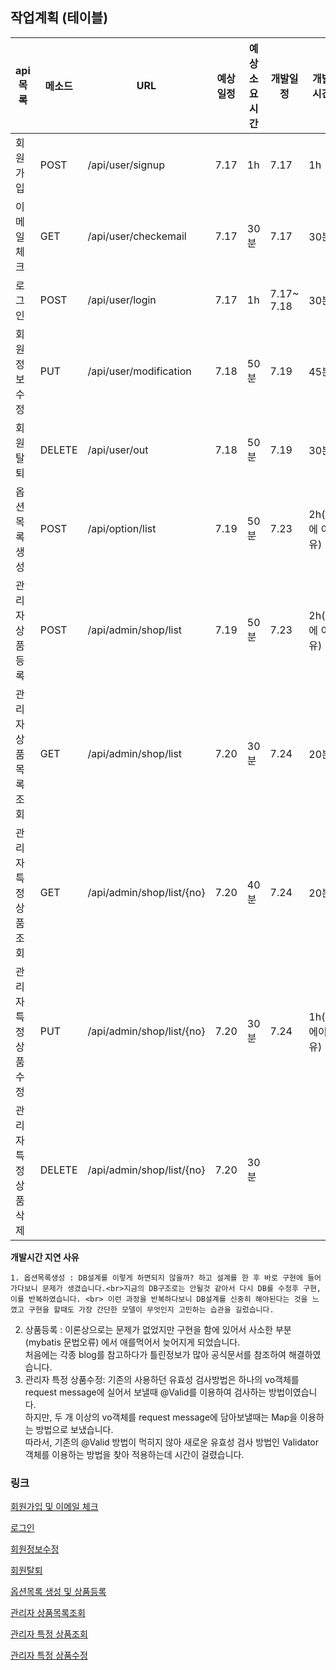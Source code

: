 ## 작업계획 (테이블)

| api 목록              | 메소드 | URL                       | 예상일정 | 예상소요시간 | 개발일정   | 개발시간      |
| --------------------- | ------ | ------------------------- | -------- | ------------ | ---------- | ------------- |
| 회원가입              | POST   | /api/user/signup          | 7.17     | 1h           | 7.17       | 1h            |
| 이메일체크            | GET    | /api/user/checkemail      | 7.17     | 30분         | 7.17       | 30분          |
| 로그인                | POST   | /api/user/login           | 7.17     | 1h           | 7.17~ 7.18 | 30분          |
| 회원정보수정          | PUT    | /api/user/modification    | 7.18     | 50분         | 7.19       | 45분          |
| 회원탈퇴              | DELETE | /api/user/out             | 7.18     | 50분         | 7.19       | 30분          |
| 옵션목록생성          | POST   | /api/option/list          | 7.19     | 50분         | 7.23       | 2h(밑에 이유) |
| 관리자 상품등록       | POST   | /api/admin/shop/list      | 7.19     | 50분         | 7.23       | 2h(밑에 이유) |
| 관리자 상품목록조회   | GET    | /api/admin/shop/list      | 7.20     | 30분         | 7.24       | 20분          |
| 관리자 특정 상품조회  | GET    | /api/admin/shop/list/{no} | 7.20     | 40분         | 7.24       | 20분          |
| 관리자 특정 상품수정  | PUT    | /api/admin/shop/list/{no} | 7.20     | 30분         | 7.24       | 1h(밑에이유)  |
| 관리자 특정 상품 삭제 | DELETE | /api/admin/shop/list/{no} | 7.20     | 30분         |            |               |



**개발시간 지연 사유**

 	1. 옵션목록생성 : DB설계를 이렇게 하면되지 않을까? 하고 설계를 한 후 바로 구현에 들어가다보니 문제가 생겼습니다.<br>지금의 DB구조로는 안될것 같아서 다시 DB를 수정후 구현, 이를 반복하였습니다. <br> 이런 과정을 반복하다보니 DB설계를 신중히 해야된다는 것을 느꼈고 구현을 할때도 가장 간단한 모델이 무엇인지 고민하는 습관을 길렀습니다.

2. 상품등록 : 이론상으로는 문제가 없었지만 구현을 함에 있어서 사소한 부분 (mybatis 문법오류) 에서 애를먹어서 늦어지게 되었습니다. <br>처음에는 각종 blog를 참고하다가 틀린정보가 많아 공식문서를 참조하여 해결하였습니다.
3. 관리자 특정 상품수정: 기존의 사용하던 유효성 검사방법은 하나의 vo객체를 request message에 실어서 보낼때 @Valid를 이용하여 검사하는 방법이였습니다.<br> 하지만, 두 개 이상의 vo객체를 request message에 담아보낼때는 Map을 이용하는 방법으로 보냈습니다.<br> 따라서, 기존의 @Valid 방법이 먹히지 않아 새로운 유효성 검사 방법인 Validator객체를 이용하는 방법을 찾아 적용하는데 시간이 걸렸습니다.

### 링크

[회원가입 및 이메일 체크](https://github.com/gioung/shoppingmall_project/blob/master/APIDOC/01.md)

[로그인](https://github.com/gioung/shoppingmall_project/blob/master/APIDOC/login.md)

[회원정보수정](https://github.com/gioung/shoppingmall_project/blob/master/APIDOC/usermodify.md)

[회원탈퇴](https://github.com/gioung/shoppingmall_project/blob/master/APIDOC/userout.md)

[옵션목록 생성 및 상품등록](https://github.com/gioung/shoppingmall_project/blob/master/APIDOC/CreateProduct.md)

[관리자 상품목록조회](https://github.com/gioung/shoppingmall_project/blob/master/APIDOC/AdminSelectProductList.md)

[관리자 특정 상품조회](https://github.com/gioung/shoppingmall_project/blob/master/APIDOC/AdminSelectSpecificProductList.md)

[관리자 특정 상품수정]()
